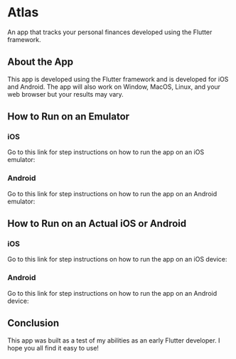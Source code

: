 # Atlas
An app that tracks your personal finances developed using the Flutter framework.

## About the App
This app is developed using the Flutter framework and is developed for iOS and Android. The app will also work on Window, MacOS, Linux, and your web browser but your results may vary.

## How to Run on an Emulator
### iOS
Go to this link for step instructions on how to run the app on an iOS emulator:

### Android
Go to this link for step instructions on how to run the app on an Android emulator:

## How to Run on an Actual iOS or Android
### iOS
Go to this link for step instructions on how to run the app on an iOS device:

### Android
Go to this link for step instructions on how to run the app on an Android device:

## Conclusion
This app was built as a test of my abilities as an early Flutter developer. I hope you all find it easy to use!
